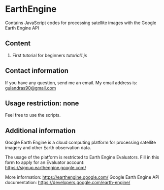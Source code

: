 # EarthEngine
Contains JavaScript codes for processing satellite images with the Google Earth Engine API

## Content

1. First tutorial for beginners *tutorial1.js*

## Contact information

If you have any question, send me an email. My email address is: gulandras90@gmail.com

## Usage restriction: none

Feel free to use the scripts.

## Additional information

Google Earth Engine is a cloud computing platform for processing satellite imagery and other Earth observation data.

The usage of the platform is restricted to Earth Engine Evaluators. Fill in this form to apply for an Evaluator account: https://signup.earthengine.google.com/

More information:
https://earthengine.google.com/
Google Earth Engine API documentation: https://developers.google.com/earth-engine/

